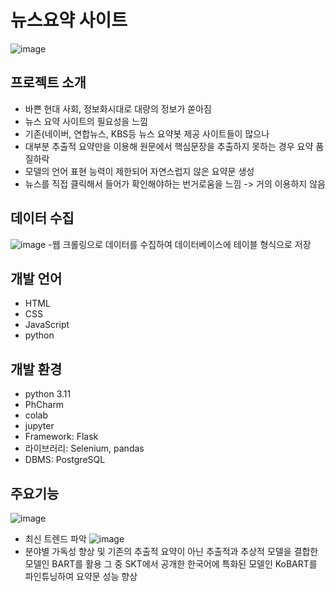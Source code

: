 # 뉴스요약 사이트
![image](https://github.com/yonghaa/News_Summary/assets/145304155/02f86d1c-b67b-45a0-9b04-1df1fdaac21c)

## 프로젝트 소개
- 바쁜 현대 사회, 정보화시대로 대량의 정보가 쏟아짐
- 뉴스 요약 사이트의 필요성을 느낌
- 기존(네이버, 연합뉴스, KBS등 뉴스 요약봇 제공 사이트들이 많으나
- 대부분 추출적 요약만을 이용해 원문에서 핵심문장을 추출하지 못하는 경우 요약 품질하락
- 모델의 언어 표현 능력이 제한되어 자연스럽지 않은 요약문 생성
- 뉴스를 직접 클릭해서 들어가 확인해야하는 번거로움을 느낌 -> 거의 이용하지 않음

## 데이터 수집
![image](https://github.com/yonghaa/News_Summary/assets/145304155/0456daa7-faf0-4374-acb2-cee9162d131f)
-웹 크롤링으로 데이터를 수집하여 데이터베이스에 테이블 형식으로 저장
## 개발 언어
- HTML
- CSS
- JavaScript
- python
## 개발 환경
- python 3.11
- PhCharm
- colab
- jupyter
- Framework: Flask
- 라이브러리: Selenium, pandas
- DBMS: PostgreSQL
## 주요기능
![image](https://github.com/yonghaa/News_Summary/assets/145304155/74cc7c99-8fa5-4d87-82be-3b0b0f4ec279)
- 최신 트렌드 파악
![image](https://github.com/yonghaa/News_Summary/assets/145304155/1749e8e0-d531-42f7-83b1-92a617cfa4ee)
- 분야별 가독성 향상 및 기존의 추출적 요약이 아닌 추출적과 추상적 모델을 결합한 모델인 BART를 활용
  그 중 SKT에서 공개한 한국어에 특화된 모델인 KoBART를 파인튜닝하여 요약문 성능 향상
